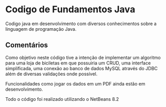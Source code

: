 # Codigo de Fundamentos Java
Codigo java em desenvolvimento com diversos conhecimentos sobre a linguagem de programação Java.

## Comentários 
  Como objetivo neste código tive a intenção de implementar um algoritmo para uma loja de biciletas em que possuiria um CRUD, uma interface simplificada, uma conexão ao banco de    dados
  MySQL através do JDBC além de diversas validações onde possível.
  
  Funcionalidades como jogar os dados em um PDF ainda estão em desenvolvimento.
  
  Todo o código foi realizado utilizando o NetBeans 8.2 

